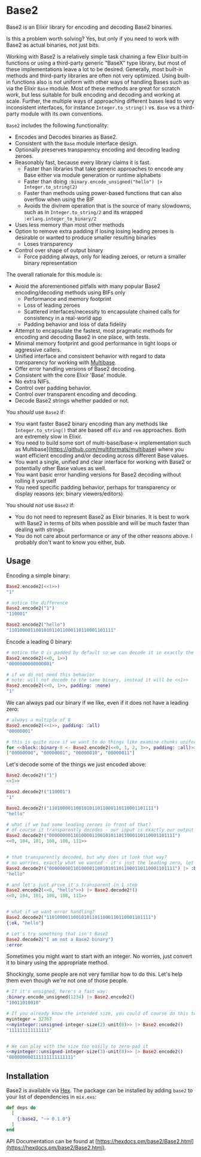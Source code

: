 # Base2

Base2 is an Elixir library for encoding and decoding Base2 binaries. 

Is this a problem worth solving? Yes, but only if you need to work with Base2 as actual binaries, not just bits.

Working with Base2 is a relatively simple task chaining a few Elixir built-in functions or using a third-party generic "BaseX" type library, but most of these implementations leave a lot to be desired. Generally, most built-in methods and third-party libraries are often not very optimized. Using built-in functions also is not uniform with other ways of handling Bases such as via the Elixir `Base` module. Most of these methods are great for scratch work, but less suitable for bulk encoding and decoding and working at scale. Further, the multiple ways of approaching different bases lead to very inconsistent interfaces, for instance `Integer.to_string()` vs. `Base` vs a third-party module with its own conventions.

`Base2` includes the following functionality:

* Encodes and Decodes binaries as Base2.
* Consistent with the `Base` module interface design.
* Optionally preserves transparency encoding and decoding leading zeroes.
* Reasonably fast, because every library claims it is fast.
    * Faster than libraries that take generic approaches to encode any Base either via module generation or runtime alphabets
    * Faster than doing `:binary.encode_unsigned("hello") |> Integer.to_string(2)`
    * Faster than methods using power-based functions that can also overflow when using the BIF
    * Avoids the div/rem operation that is the source of many slowdowns, such as in `Integer.to_string/2` and its wrapped `:erlang.integer_to_binary/2`
* Uses less memory than most other methods
* Option to remove extra padding if losing losing leading zeroes is desirable or wanted to produce smaller resulting binaries
    * Loses transparency
* Control over shape of output binary
    * Force padding always, only for leading zeroes, or return a smaller binary representation    
    
The overall rationale for this module is:

* Avoid the aforementioned pitfalls with many popular Base2 encoding/decoding methods using BIFs only
    * Performance and memory footprint
    * Loss of leading zeroes
    * Scattered interfaces/necessity to encapsulate chained calls for consistency in a real-world app
    * Padding behavior and loss of data fidelity
* Attempt to encapsulate the fastest, most pragmatic methods for encoding and decoding Base2 in one place, with tests.
* Minimal memory footprint and good performance in tight loops or aggressive callers.
* Unified interface and consistent behavior with regard to data transparency for working with [Multibase](https://github.com/multiformats/multibase).
* Offer error handling versions of Base2 decoding.
* Consistent with the core Elixir 'Base' module.
* No extra NIFs.
* Control over padding behavior.
* Control over transparent encoding and decoding.
* Decode Base2 strings whether padded or not.

You *should* use `Base2` if:

* You want faster Base2 binary encoding than any methods like `Integer.to_string()` that are based off `div` and `rem` approaches. Both are extremely slow in Elixir.
* You need to build some sort of multi-base/base-x implementation such as Multibase](https://github.com/multiformats/multibase) where you want efficient encoding and/or decoding across different Base values.
* You want a single, unified and clear interface for working with Base2 or potentially other Base values as well.
* You want basic error handling versions for Base2 decoding without rolling it yourself
* You need specific padding behavior, perhaps for transparency or display reasons (ex: binary viewers/editors)  

You should *not* use `Base2` if:

* You do not need to represent Base2 as Elixir binaries. It is best to work with Base2 in terms of bits when possible and will be much faster than dealing with strings.
* You do not care about performance or any of the other reasons above. I probably don't want to know you either, bub.

## Usage

Encoding a simple binary:

```elixir
Base2.encode2(<<1>>)
"1"

# notice the difference
Base2.encode2("1")
"110001"

Base2.encode2("hello")
"110100001100101011011000110110001101111"
```

Encode a leading 0 binary:

```elixir
# notice the 0 is padded by default so we can decode it in exactly the same form we encoded it
Base2.encode2(<<0, 1>>)  
"0000000000000001"

# if we do not need this behavior
# note: will not decode to the same binary, instead it will be <<1>>
Base2.encode2(<<0, 1>>, padding: :none)
"1"
```

We can always pad our binary if we like, even if it does not have a leading zero:

```elixir
# always a multiple of 8
Base2.encode2(<<1>>, padding: :all) 
"00000001"

# this is quite nice if we want to do things like examine chunks uniformly, maybe for your future bin viewer/editor
for <<block::binary-8 <- Base2.encode2(<<0, 1, 2, 3>>, padding: :all)>>, do: block
["00000000", "00000001", "00000010", "00000011"]
```

Let's decode some of the things we just encoded above:

```elixir
Base2.decode2!("1")
<<1>>

Base2.decode2!("110001")
"1"

Base2.decode2!("110100001100101011011000110110001101111")
"hello"

# what if we had some leading zeroes in front of that?
# of course it transparently decodes - our input is exactly our output
Base2.decode2!("00000000110100001100101011011000110110001101111")
<<0, 104, 101, 108, 108, 111>>


# that transparently decoded, but why does it look that way?
# no worries, exactly what we wanted - it's just the leading zero, let's clip it quick and dirty to prove it
Base2.decode2!("00000000110100001100101011011000110110001101111") |> :binary.part(1, 5)
"hello"

# and let's just prove it's transparent in 1 step
Base2.encode2(<<0, "hello">>) |> Base2.decode2!()
<<0, 104, 101, 108, 108, 111>>


# what if we want error handling?
Base2.decode2("110100001100101011011000110110001101111")
{:ok, "hello"}

# Let's try something that isn't Base2
Base2.decode2("I am not a Base2 binary")
:error
```

Sometimes you might want to start with an integer. No worries, just convert it to binary using the appropriate method.

Shockingly, some people are not very familiar how to do this. Let's help them even though we're not one of those people.

```elixir
# If it's unsigned, here's a fast way:
:binary.encode_unsigned(1234) |> Base2.encode2()
"10011010010"

# If you already know the intended size, you could of course do this too
myinteger = 32767
<<myinteger::unsigned-integer-size(2)-unit(8)>> |> Base2.encode2()
"111111111111111"


# We can play with the size too easily to zero-pad it
<<myinteger::unsigned-integer-size(3)-unit(8)>> |> Base2.encode2()
"000000000111111111111111"
```

## Installation

Base2 is available via [Hex](https://hex.pm/packages/base2). The package can be installed by adding `base2` to your list of dependencies in `mix.exs`:

```elixir
def deps do
  [
    {:base2, "~> 0.1.0"}
  ]
end
```

API Documentation can be found at [https://hexdocs.pm/base2/Base2.html](https://hexdocs.pm/base2/Base2.html).
